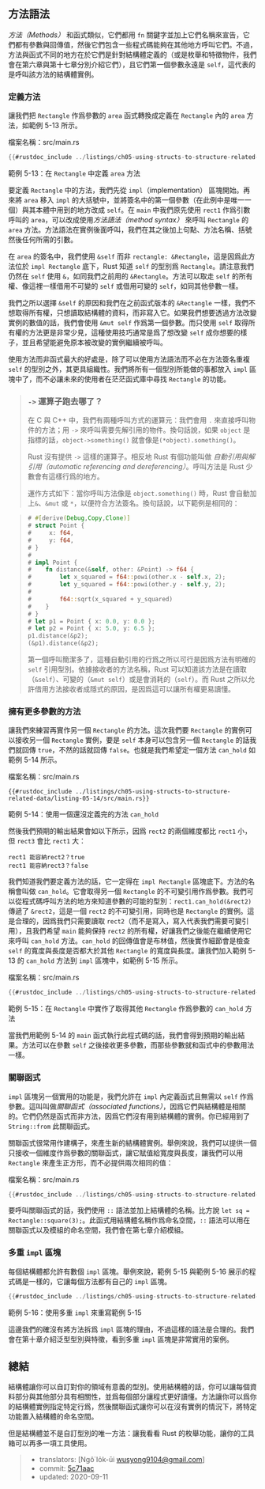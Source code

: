 ## 方法語法

*方法（Methods）* 和函式類似，它們都用 `fn` 關鍵字並加上它們名稱來宣告，它們都有參數與回傳值，然後它們包含一些程式碼能夠在其他地方呼叫它們。不過，方法與函式不同的地方在於它們是針對結構體定義的（或是枚舉和特徵物件，我們會在第六章與第十七章分別介紹它們），且它們第一個參數永遠是 `self`，這代表的是呼叫該方法的結構體實例。

### 定義方法

讓我們把 `Rectangle` 作爲參數的 `area` 函式轉換成定義在 `Rectangle` 內的 `area` 方法，如範例 5-13 所示。

<span class="filename">檔案名稱：src/main.rs</span>

```rust
{{#rustdoc_include ../listings/ch05-using-structs-to-structure-related-data/listing-05-13/src/main.rs}}
```

<span class="caption">範例 5-13：在 `Rectangle` 中定義 `area` 方法</span>

要定義 `Rectangle` 中的方法，我們先從 `impl`（implementation） 區塊開始。再來將 `area` 移入 `impl` 的大括號中，並將簽名中的第一個參數（在此例中是唯一一個）與其本體中用到的地方改成 `self`。在 `main` 中我們原先使用 `rect1` 作爲引數呼叫的 `area`，可以改成使用*方法語法（method syntax）* 來呼叫 `Rectangle` 的 `area` 方法。方法語法在實例後面呼叫，我們在其之後加上句點、方法名稱、括號然後任何所需的引數。

在 `area` 的簽名中，我們使用 `&self` 而非 `rectangle: &Rectangle`，這是因爲此方法位於 `impl Rectangle` 底下，Rust 知道 `self` 的型別爲 `Rectangle`。請注意我們仍然在 `self` 使用 `&`，如同我們之前用的 `&Rectangle`。方法可以取走 `self` 的所有權、像這裡一樣借用不可變的 `self` 或借用可變的 `self`，如同其他參數一樣。

我們之所以選擇 `&self` 的原因和我們在之前函式版本的 `&Rectangle` 一樣，我們不想取得所有權，只想讀取結構體的資料，而非寫入它。如果我們想要透過方法改變實例的數值的話，我們會使用 `&mut self` 作爲第一個參數。而只使用 `self` 取得所有權的方法更是非常少見，這種使用技巧通常是爲了想改變 `self` 成你想要的樣子，並且希望能避免原本被改變的實例繼續被呼叫。

使用方法而非函式最大的好處是，除了可以使用方法語法而不必在方法簽名重複 `self` 的型別之外，其更具組織性。我們將所有一個型別所能做的事都放入 `impl` 區塊中了，而不必讓未來的使用者在茫茫函式庫中尋找 `Rectangle` 的功能。

> ### `->` 運算子跑去哪了？
>
> 在 C 與 C++ 中，我們有兩種呼叫方式的運算元：我們會用 `.` 來直接呼叫物件的方法；用 `->` 來呼叫需要先解引用的物件。換句話說，如果 `object` 是指標的話，`object->something()` 就會像是`(*object).something()`。
>
> Rust 沒有提供 `->` 這樣的運算子。相反地 Rust 有個功能叫做 *自動引用與解引用（automatic referencing and dereferencing）*。呼叫方法是 Rust 少數會有這樣行爲的地方。
>
> 運作方式如下：當你呼叫方法像是 `object.something()` 時，Rust 會自動加上`&`、`&mut` 或 `*`，以便符合方法簽名。換句話說，以下範例是相同的：
>
<!-- CAN'T EXTRACT SEE BUG TODO -->
> ```rust
> # #[derive(Debug,Copy,Clone)]
> # struct Point {
> #     x: f64,
> #     y: f64,
> # }
> #
> # impl Point {
> #    fn distance(&self, other: &Point) -> f64 {
> #        let x_squared = f64::powi(other.x - self.x, 2);
> #        let y_squared = f64::powi(other.y - self.y, 2);
> #
> #        f64::sqrt(x_squared + y_squared)
> #    }
> # }
> # let p1 = Point { x: 0.0, y: 0.0 };
> # let p2 = Point { x: 5.0, y: 6.5 };
> p1.distance(&p2);
> (&p1).distance(&p2);
> ```
>
> 第一個呼叫簡潔多了，這種自動引用的行爲之所以可行是因爲方法有明確的 `self` 引用型別。依據接收者的方法名稱，Rust 可以知道該方法是在讀取（`&self`）、可變的（`&mut self`）或是會消耗的（`self`）。而 Rust 之所以允許借用方法接收者成隱式的原因，是因爲這可以讓所有權更易讀懂。

### 擁有更多參數的方法

讓我們來練習再實作另一個 `Rectangle` 的方法。這次我們要 `Rectangle` 的實例可以接收另一個 `Rectangle` 實例，要是 `self` 本身可以包含另一個 `Rectangle` 的話我們就回傳 `true`，不然的話就回傳 `false`。也就是我們希望定一個方法 `can_hold` 如範例 5-14 所示。

<span class="filename">檔案名稱：src/main.rs</span>

```rust,ignore
{{#rustdoc_include ../listings/ch05-using-structs-to-structure-related-data/listing-05-14/src/main.rs}}
```

<span class="caption">範例 5-14：使用一個還沒定義完的方法 `can_hold`</span>

然後我們預期的輸出結果會如以下所示，因爲 `rect2` 的兩個維度都比 `rect1` 小，但 `rect3` 會比 `rect1` 大：

```text
rect1 能容納rect2？true
rect1 能容納rect3？false
```

我們知道我們要定義方法的話，它一定得在 `impl Rectangle` 區塊底下。方法的名稱會叫做 `can_hold`。它會取得另一個 `Rectangle` 的不可變引用作爲參數。我們可以從程式碼呼叫方法的地方來知道參數的可能的型別：`rect1.can_hold(&rect2)` 傳遞了 `&rect2`，這是一個 `rect2` 的不可變引用，同時也是 `Rectangle` 的實例。這是合理的，因爲我們只需要讀取 `rect2`（而不是寫入，寫入代表我們需要可變引用），且我們希望 `main` 能夠保持 `rect2` 的所有權，好讓我們之後能在繼續使用它來呼叫 `can_hold` 方法。`can_hold` 的回傳值會是布林值，然後實作細節會是檢查 `self` 的寬度與長度是否都大於其他 `Rectangle` 的寬度與長度。讓我們加入範例 5-13 的 `can_hold` 方法到 `impl` 區塊中，如範例 5-15 所示。

<span class="filename">檔案名稱：src/main.rs</span>

```rust
{{#rustdoc_include ../listings/ch05-using-structs-to-structure-related-data/listing-05-15/src/main.rs:here}}
```

<span class="caption">範例 5-15：在 `Rectangle` 中實作了取得其他 `Rectangle` 作爲參數的 `can_hold` 方法</span>

當我們用範例 5-14 的 `main` 函式執行此程式碼的話，我們會得到預期的輸出結果。方法可以在參數 `self` 之後接收更多參數，而那些參數就和函式中的參數用法一樣。

### 關聯函式

`impl` 區塊另一個實用的功能是，我們允許在 `impl` 內定義函式且無需以 `self` 作爲參數。這叫叫做*關聯函式（associated functions）*，因爲它們與結構體是相關的。它們仍然是函式而非方法，因爲它們沒有用到結構體的實例。你已經用到了 `String::from` 此關聯函式。

關聯函式很常用作建構子，來產生新的結構體實例。舉例來說，我們可以提供一個只接收一個維度作爲參數的關聯函式，讓它賦值給寬度與長度，讓我們可以用 `Rectangle` 來產生正方形，而不必提供兩次相同的值：

<span class="filename">檔案名稱：src/main.rs</span>

```rust
{{#rustdoc_include ../listings/ch05-using-structs-to-structure-related-data/no-listing-03-associated-functions/src/main.rs:here}}
```

要呼叫關聯函式的話，我們使用 `::` 語法並加上結構體的名稱。比方說 `let sq = Rectangle::square(3);`。此函式用結構體名稱作爲命名空間，`::` 語法可以用在關聯函式以及模組的命名空間，我們會在第七章介紹模組。

### 多重 `impl` 區塊

每個結構體都允許有數個 `impl` 區塊。舉例來說，範例 5-15 與範例 5-16 展示的程式碼是一樣的，它讓每個方法都有自己的 `impl` 區塊。

```rust
{{#rustdoc_include ../listings/ch05-using-structs-to-structure-related-data/listing-05-16/src/main.rs:here}}
```

<span class="caption">範例 5-16：使用多重 `impl` 來重寫範例 5-15</span>

這邊我們的確沒有將方法拆爲 `impl` 區塊的理由，不過這樣的語法是合理的。我們會在第十章介紹泛型型別與特徵，看到多重 `impl` 區塊是非常實用的案例。

## 總結

結構體讓你可以自訂對你的領域有意義的型別。使用結構體的話，你可以讓每個資料部分與其他部分具有相關性，並爲每個部分讓程式更好讀懂。方法讓你可以爲你的結構體實例指定特定行爲，然後關聯函式讓你可以在沒有實例的情況下，將特定功能置入結構體的命名空間。

但是結構體並不是自訂型別的唯一方法：讓我看看 Rust 的枚舉功能，讓你的工具箱可以再多一項工具使用。

> - translators: [Ngô͘ Io̍k-ūi <wusyong9104@gmail.com>]
> - commit: [5c71aac](https://github.com/rust-lang/book/blob/5c71aac64380f74f34cd9a158cc2b1d9122b5ceb/src/ch05-03-method-syntax.md)
> - updated: 2020-09-11